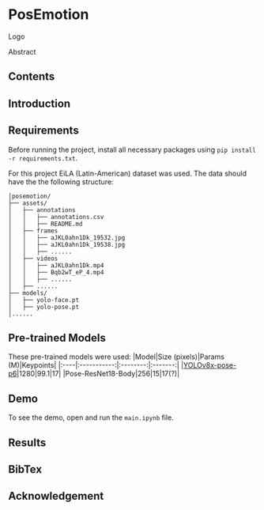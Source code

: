 # PosEmotion

Logo

Abstract

## Contents

## Introduction

## Requirements
Before running the project, install all necessary packages using <code>pip install -r requirements.txt</code>.

For this project EiLA (Latin-American) dataset was used. The data should have the the following structure:
```
│posemotion/
├── assets/
│   ├── annotations
│   │   ├── annotations.csv
│   │   ├── README.md
│   ├── frames
│   │   ├── aJKL0ahn1Dk_19532.jpg
│   │   ├── aJKL0ahn1Dk_19538.jpg
│   │   ├── ......
│   ├── videos
│   │   ├── aJKL0ahn1Dk.mp4
│   │   ├── Bqb2wT_eP_4.mp4
│   │   ├── ......
│   ├── ......
├── models/
│   ├── yolo-face.pt
│   ├── yolo-pose.pt
│......
```

## Pre-trained Models
These pre-trained models were used:
|Model|Size (pixels)|Params (M)|Keypoints|
|:----|:-----------:|:--------:|:-------:|
|[YOLOv8x-pose-p6](https://github.com/ultralytics/assets/releases/download/v8.2.0/yolov8x-pose-p6.pt)|1280|99.1|17|
|Pose-ResNet18-Body|256|15|17(?)|

## Demo
To see the demo, open and run the <code>main.ipynb</code> file.

## Results

## BibTex

## Acknowledgement
